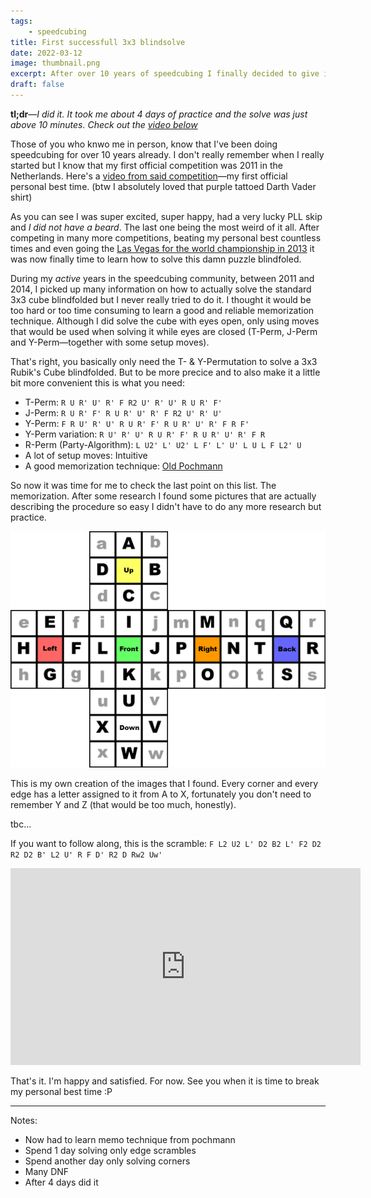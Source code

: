 ```yaml
---
tags:
    - speedcubing
title: First successfull 3x3 blindsolve
date: 2022-03-12
image: thumbnail.png
excerpt: After over 10 years of speedcubing I finally decided to give it a try to perform a blindsolve. After a few days I was finally able to do it. Here's how I got there.
draft: false
---
```


**tl;dr**&mdash;*I did it. It took me about 4 days of practice and the solve was just above 10 minutes. Check out the [video below](#video)*

Those of you who knwo me in person, know that I've been doing speedcubing for over 10 years already. I don't really remember when I really started but I know that my first official competition was 2011 in the Netherlands. Here's a [video from said competition](https://youtu.be/DLfM8VXO-GM)&mdash;my first official personal best time. (btw I absolutely loved that purple tattoed Darth Vader shirt)

As you can see I was super excited, super happy, had a very lucky <span class="tooltip" data-text="A lucky coincidence in which you don't need to do the last step of the CFOP system">PLL skip</span> and *I did not have a beard*. The last one being the most weird of it all.
After competing in many more competitions, beating my personal best countless times and even going the [Las Vegas for the world championship in 2013](https://www.youtube.com/watch?v=kcIvwpm4PIc) it was now finally time to learn how to solve this damn puzzle blindfoled.

During my *active* years in the speedcubing community, between 2011 and 2014, I picked up many information on how to actually solve the standard 3x3 cube blindfolded but I never really tried to do it. I thought it would be too hard or too time consuming to learn a good and reliable memorization technique. Although I did solve the cube with eyes open, only using moves that would be used when solving it while eyes are closed (T-Perm, J-Perm and Y-Perm&mdash;together with some setup moves).

That's right, you basically only need the T- & Y-Permutation to solve a 3x3 Rubik's Cube blindfolded. But to be more precice and to also make it a little bit more convenient this is what you need:

- T-Perm: `R U R' U' R' F R2 U' R' U' R U R' F'`
- J-Perm: `R U R' F' R U R' U' R' F R2 U' R' U'`
- Y-Perm: `F R U' R' U' R U R' F' R U R' U' R' F R F'`
- Y-Perm variation: `R U' R' U' R U R' F' R U R' U' R' F R`
- R-Perm (Party-Algorithm): `L U2' L' U2' L F' L' U' L U L F L2' U`
- A lot of setup moves: Intuitive
- A good memorization technique: [Old Pochmann](https://www.speedsolving.com/wiki/index.php/Classic_Pochmann)

So now it was time for me to check the last point on this list. The memorization. After some research I found some pictures that are actually describing the procedure so easy I didn't have to do any more research but practice.

![Pochmann Memo Technique](pochmann-memo.png)

This is my own creation of the images that I found. Every corner and every edge has a letter assigned to it from A to X, fortunately you don't need to remember Y and Z (that would be too much, honestly).

tbc...

If you want to follow along, this is the scramble: `F L2 U2 L' D2 B2 L' F2 D2 R2 D2 B' L2 U' R F D' R2 D Rw2 Uw'`

<iframe width="560" height="315" id="video" src="https://www.youtube.com/embed/FDicNFKlGig?rel=0" title="YouTube video player" frameborder="0" allow="accelerometer; autoplay; clipboard-write; encrypted-media; gyroscope; picture-in-picture" allowfullscreen></iframe>

That's it. I'm happy and satisfied. For now. See you when it is time to break my personal best time :P

---

Notes:

- Now had to learn memo technique from pochmann
- Spend 1 day solving only edge scrambles
- Spend another day only solving corners
- Many DNF
- After 4 days did it